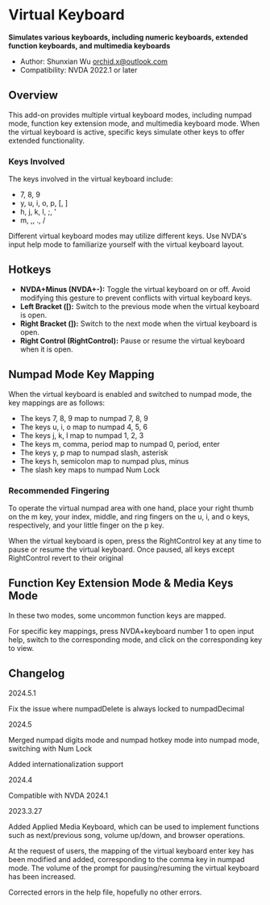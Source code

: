 # Virtual Keyboard

**Simulates various keyboards, including numeric keyboards, extended function keyboards, and multimedia keyboards**

* Author: Shunxian Wu orchid.x@outlook.com
* Compatibility: NVDA 2022.1 or later

## Overview

This add-on provides multiple virtual keyboard modes, including numpad mode, function key extension mode, and multimedia keyboard mode. When the virtual keyboard is active, specific keys simulate other keys to offer extended functionality.

### Keys Involved

The keys involved in the virtual keyboard include:

* 7, 8, 9
* y, u, i, o, p, [, ]
* h, j, k, l, ;, '
* m, ,, ., /

Different virtual keyboard modes may utilize different keys. Use NVDA's input help mode to familiarize yourself with the virtual keyboard layout.

## Hotkeys

* **NVDA+Minus (NVDA+-):** Toggle the virtual keyboard on or off. Avoid modifying this gesture to prevent conflicts with virtual keyboard keys.
* **Left Bracket ([):** Switch to the previous mode when the virtual keyboard is open.
* **Right Bracket (]):** Switch to the next mode when the virtual keyboard is open.
* **Right Control (RightControl):** Pause or resume the virtual keyboard when it is open.

## Numpad Mode Key Mapping

When the virtual keyboard is enabled and switched to numpad mode, the key mappings are as follows:

* The keys 7, 8, 9 map to numpad 7, 8, 9
* The keys u, i, o map to numpad 4, 5, 6
* The keys j, k, l map to numpad 1, 2, 3
* The keys m, comma, period map to numpad 0, period, enter
* The keys y, p map to numpad slash, asterisk
* The keys h, semicolon map to numpad plus, minus
* The slash key maps to numpad Num Lock

### Recommended Fingering

To operate the virtual numpad area with one hand, place your right thumb on the m key, your index, middle, and ring fingers on the u, i, and o keys, respectively, and your little finger on the p key.

When the virtual keyboard is open, press the RightControl key at any time to pause or resume the virtual keyboard. Once paused, all keys except RightControl revert to their original 

## Function Key Extension Mode & Media Keys Mode

In these two modes, some uncommon function keys are mapped.

For specific key mappings, press NVDA+keyboard number 1 to open input help, switch to the corresponding mode, and click on the corresponding key to view.

## Changelog

2024.5.1

Fix the issue where numpadDelete is always locked to numpadDecimal

2024.5

Merged numpad digits mode and numpad hotkey mode into numpad mode, switching with Num Lock

Added internationalization support

2024.4

Compatible with NVDA 2024.1

2023.3.27

Added Applied Media Keyboard, which can be used to implement functions such as next/previous song, volume up/down, and browser operations.

At the request of users, the mapping of the virtual keyboard enter key has been modified and added, corresponding to the comma key in numpad mode. The volume of the prompt for pausing/resuming the virtual keyboard has been increased.

Corrected errors in the help file, hopefully no other errors.